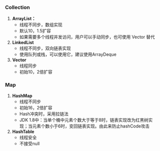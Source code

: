 ### Collection
1. **ArrayList：**
	- 线程不同步，数组实现
	- 默认10，1.5扩容
	- 如果需要多个线程并发访问，用户可以手动同步，也可使用 Vector 替代
2. **LinkedList**
	- 线程不同步，双向链表实现
	- 使用队列或栈，可以使用它，建议使用ArrayDeque
3. **Vector**
	- 线程同步
	- 初始10，2倍扩容

### Map
1. **HashMap**
	- 线程不同步
	- 初始16，2倍扩容
	- Hash冲突时，采用拉链法
	- JDK 1.8中：当单个桶中元素个数大于等于8时，链表实现改为红黑树实现；当元素个数小于6时，变回链表实现。由此来防止hashCode攻击
2. **HashTable**
	- 线程安全
	- 不接受null